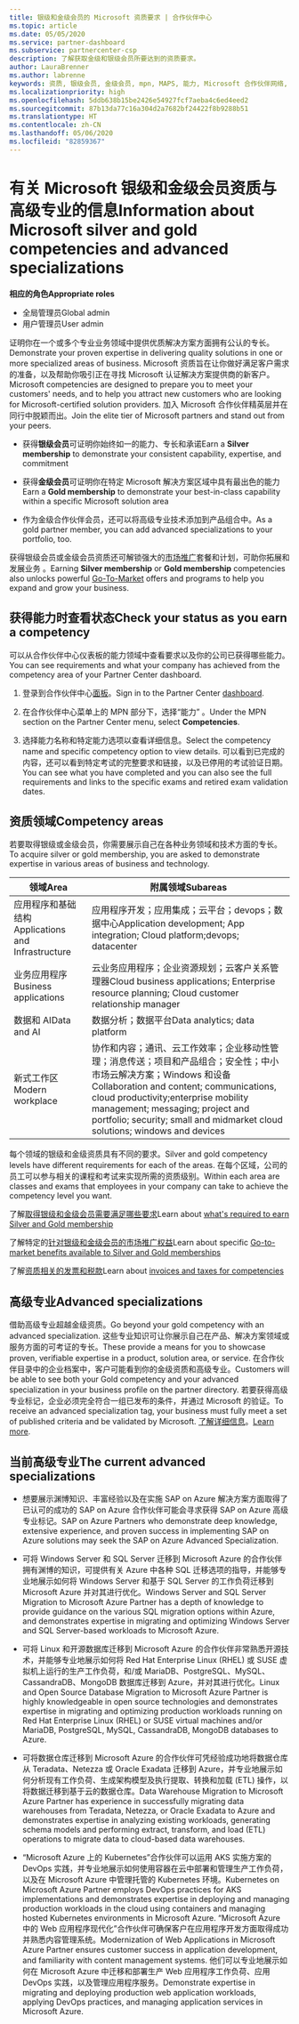 ```yaml
---
title: 银级和金级会员的 Microsoft 资质要求 | 合作伙伴中心
ms.topic: article
ms.date: 05/05/2020
ms.service: partner-dashboard
ms.subservice: partnercenter-csp
description: 了解获取金级和银级会员所要达到的资质要求。
author: LauraBrenner
ms.author: labrenne
keywords: 资质, 银级会员, 金级会员, mpn, MAPS, 能力, Microsoft 合作伙伴网络, 网络会员, 高级专业
ms.localizationpriority: high
ms.openlocfilehash: 5ddb638b15be2426e54927fcf7aeba4c6ed4eed2
ms.sourcegitcommit: 87b13da77c16a304d2a7682bf24422f8b9288b51
ms.translationtype: HT
ms.contentlocale: zh-CN
ms.lasthandoff: 05/06/2020
ms.locfileid: "82859367"
---
```

# <a name="information-about-microsoft-silver-and-gold-competencies-and-advanced-specializations"></a><span data-ttu-id="bec11-104">有关 Microsoft 银级和金级会员资质与高级专业的信息</span><span class="sxs-lookup"><span data-stu-id="bec11-104">Information about Microsoft silver and gold competencies and advanced specializations</span></span>

<span data-ttu-id="bec11-105">**相应的角色**</span><span class="sxs-lookup"><span data-stu-id="bec11-105">**Appropriate roles**</span></span>
-    <span data-ttu-id="bec11-106">全局管理员</span><span class="sxs-lookup"><span data-stu-id="bec11-106">Global admin</span></span>
-    <span data-ttu-id="bec11-107">用户管理员</span><span class="sxs-lookup"><span data-stu-id="bec11-107">User admin</span></span>

<span data-ttu-id="bec11-108">证明你在一个或多个专业业务领域中提供优质解决方案方面拥有公认的专长。</span><span class="sxs-lookup"><span data-stu-id="bec11-108">Demonstrate your proven expertise in delivering quality solutions in one or more specialized areas of business.</span></span> <span data-ttu-id="bec11-109">Microsoft 资质旨在让你做好满足客户需求的准备，以及帮助你吸引正在寻找 Microsoft 认证解决方案提供商的新客户。</span><span class="sxs-lookup"><span data-stu-id="bec11-109">Microsoft competencies are designed to prepare you to meet your customers' needs, and to help you attract new customers who are looking for Microsoft-certified solution providers.</span></span> <span data-ttu-id="bec11-110">加入 Microsoft 合作伙伴精英层并在同行中脱颖而出。</span><span class="sxs-lookup"><span data-stu-id="bec11-110">Join the elite tier of Microsoft partners and stand out from your peers.</span></span>

- <span data-ttu-id="bec11-111">获得**银级会员**可证明你始终如一的能力、专长和承诺</span><span class="sxs-lookup"><span data-stu-id="bec11-111">Earn a **Silver membership** to demonstrate your consistent capability, expertise, and commitment</span></span>

- <span data-ttu-id="bec11-112">获得**金级会员**可证明你在特定 Microsoft 解决方案区域中具有最出色的能力</span><span class="sxs-lookup"><span data-stu-id="bec11-112">Earn a **Gold membership** to demonstrate your best-in-class capability within a specific Microsoft solution area</span></span>

- <span data-ttu-id="bec11-113">作为金级合作伙伴会员，还可以将高级专业技术添加到产品组合中。</span><span class="sxs-lookup"><span data-stu-id="bec11-113">As a gold partner member, you can add advanced specializations to your portfolio, too.</span></span>

<span data-ttu-id="bec11-114">获得银级会员或金级会员资质还可解锁强大的[市场推广](mpn-learn-about-go-to-market-benefits.md)套餐和计划，可助你拓展和发展业务   。</span><span class="sxs-lookup"><span data-stu-id="bec11-114">Earning **Silver membership** or **Gold membership** competencies also unlocks powerful [Go-To-Market](mpn-learn-about-go-to-market-benefits.md) offers and programs to help you expand and grow your business.</span></span>

## <a name="check-your-status-as-you-earn-a-competency"></a><span data-ttu-id="bec11-115">获得能力时查看状态</span><span class="sxs-lookup"><span data-stu-id="bec11-115">Check your status as you earn a competency</span></span>

<span data-ttu-id="bec11-116">可以从合作伙伴中心仪表板的能力领域中查看要求以及你的公司已获得哪些能力。</span><span class="sxs-lookup"><span data-stu-id="bec11-116">You can see requirements and what your company has achieved from the competency area of your Partner Center dashboard.</span></span>

1. <span data-ttu-id="bec11-117">登录到合作伙伴中心[面板](https://partner.microsoft.com/dashboard/home)。</span><span class="sxs-lookup"><span data-stu-id="bec11-117">Sign in to the Partner Center [dashboard](https://partner.microsoft.com/dashboard/home).</span></span>

2. <span data-ttu-id="bec11-118">在合作伙伴中心菜单上的 MPN 部分下，选择“能力”  。</span><span class="sxs-lookup"><span data-stu-id="bec11-118">Under the MPN section on the Partner Center menu, select **Competencies**.</span></span> 

3. <span data-ttu-id="bec11-119">选择能力名称和特定能力选项以查看详细信息。</span><span class="sxs-lookup"><span data-stu-id="bec11-119">Select the competency name and specific competency option to view details.</span></span> <span data-ttu-id="bec11-120">可以看到已完成的内容，还可以看到特定考试的完整要求和链接，以及已停用的考试验证日期。</span><span class="sxs-lookup"><span data-stu-id="bec11-120">You can see what you have completed and you can also see the full requirements and links to the specific exams and retired exam validation dates.</span></span>

## <a name="competency-areas"></a><span data-ttu-id="bec11-121">资质领域</span><span class="sxs-lookup"><span data-stu-id="bec11-121">Competency areas</span></span>

<span data-ttu-id="bec11-122">若要取得银级或金级会员，你需要展示自己在各种业务领域和技术方面的专长。</span><span class="sxs-lookup"><span data-stu-id="bec11-122">To acquire silver or gold membership, you are asked to demonstrate expertise in various areas of business and technology.</span></span>

|<span data-ttu-id="bec11-123">**领域**</span><span class="sxs-lookup"><span data-stu-id="bec11-123">**Area**</span></span>            |<span data-ttu-id="bec11-124">**附属领域**</span><span class="sxs-lookup"><span data-stu-id="bec11-124">**Subareas**</span></span>                    |
|--------------------|--------------------------------|
|<span data-ttu-id="bec11-125">应用程序和基础结构</span><span class="sxs-lookup"><span data-stu-id="bec11-125">Applications and Infrastructure</span></span>|<span data-ttu-id="bec11-126">应用程序开发；应用集成；云平台；devops；数据中心</span><span class="sxs-lookup"><span data-stu-id="bec11-126">Application development; App integration; Cloud platform;devops; datacenter</span></span>|
|<span data-ttu-id="bec11-127">业务应用程序</span><span class="sxs-lookup"><span data-stu-id="bec11-127">Business applications</span></span> |<span data-ttu-id="bec11-128">云业务应用程序；企业资源规划；云客户关系管理器</span><span class="sxs-lookup"><span data-stu-id="bec11-128">Cloud business applications; Enterprise resource planning; Cloud customer relationship manager</span></span>|
|<span data-ttu-id="bec11-129">数据和 AI</span><span class="sxs-lookup"><span data-stu-id="bec11-129">Data and AI</span></span>|<span data-ttu-id="bec11-130">数据分析；数据平台</span><span class="sxs-lookup"><span data-stu-id="bec11-130">Data analytics; data platform</span></span>|
|<span data-ttu-id="bec11-131">新式工作区</span><span class="sxs-lookup"><span data-stu-id="bec11-131">Modern workplace</span></span>| <span data-ttu-id="bec11-132">协作和内容；通讯、云工作效率；企业移动性管理；消息传送；项目和产品组合；安全性；中小市场云解决方案；Windows 和设备</span><span class="sxs-lookup"><span data-stu-id="bec11-132">Collaboration and content; communications, cloud productivity;enterprise mobility management; messaging; project and portfolio; security; small and midmarket cloud solutions; windows and devices</span></span>|

<span data-ttu-id="bec11-133">每个领域的银级和金级资质具有不同的要求。</span><span class="sxs-lookup"><span data-stu-id="bec11-133">Silver and gold competency levels have different requirements for each of the areas.</span></span> <span data-ttu-id="bec11-134">在每个区域，公司的员工可以参与相关的课程和考试来实现所需的资质级别。</span><span class="sxs-lookup"><span data-stu-id="bec11-134">Within each area are classes and exams that employees in your company can take to achieve the competency level you want.</span></span>


<span data-ttu-id="bec11-135">了解[取得银级和金级会员需要满足哪些要求](https://partner.microsoft.com/membership/competencies)</span><span class="sxs-lookup"><span data-stu-id="bec11-135">Learn about [what's required to earn Silver and Gold membership](https://partner.microsoft.com/membership/competencies)</span></span>

<span data-ttu-id="bec11-136">了解特定的[针对银级和金级会员的市场推广权益](mpn-learn-about-go-to-market-benefits.md)</span><span class="sxs-lookup"><span data-stu-id="bec11-136">Learn about specific [Go-to-market benefits available to Silver and Gold memberships](mpn-learn-about-go-to-market-benefits.md)</span></span> 

<span data-ttu-id="bec11-137">了解[资质相关的发票和税款](mpn-view-print-maps-invoice.md)</span><span class="sxs-lookup"><span data-stu-id="bec11-137">Learn about [invoices and taxes for competencies](mpn-view-print-maps-invoice.md)</span></span>

## <a name="advanced-specializations"></a><span data-ttu-id="bec11-138">高级专业</span><span class="sxs-lookup"><span data-stu-id="bec11-138">Advanced specializations</span></span>

<span data-ttu-id="bec11-139">借助高级专业超越金级资质。</span><span class="sxs-lookup"><span data-stu-id="bec11-139">Go beyond your gold competency with an advanced specialization.</span></span> <span data-ttu-id="bec11-140">这些专业知识可让你展示自己在产品、解决方案领域或服务方面的可考证的专长。</span><span class="sxs-lookup"><span data-stu-id="bec11-140">These provide a means for you to showcase proven, verifiable expertise in a product, solution area, or service.</span></span> <span data-ttu-id="bec11-141">在合作伙伴目录中的企业档案中，客户可能看到你的金级资质和高级专业。</span><span class="sxs-lookup"><span data-stu-id="bec11-141">Customers will be able to see both your Gold competency and your advanced specialization in your business profile on the partner directory.</span></span> <span data-ttu-id="bec11-142">若要获得高级专业标记，企业必须完全符合一组已发布的条件，并通过 Microsoft 的验证。</span><span class="sxs-lookup"><span data-stu-id="bec11-142">To receive an advanced specialization tag, your business must fully meet a set of published criteria and be validated by Microsoft.</span></span> <span data-ttu-id="bec11-143">[了解详细信息](https://partner.microsoft.com/membership/competencies#tab-content-2)。</span><span class="sxs-lookup"><span data-stu-id="bec11-143">[Learn more](https://partner.microsoft.com/membership/competencies#tab-content-2).</span></span> 

## <a name="the-current-advanced-specializations"></a><span data-ttu-id="bec11-144">当前高级专业</span><span class="sxs-lookup"><span data-stu-id="bec11-144">The current advanced specializations</span></span>

- <span data-ttu-id="bec11-145">想要展示渊博知识、丰富经验以及在实施 SAP on Azure 解决方案方面取得了已认可的成功的 SAP on Azure 合作伙伴可能会寻求获得 SAP on Azure 高级专业标记。</span><span class="sxs-lookup"><span data-stu-id="bec11-145">SAP on Azure Partners who demonstrate deep knowledge, extensive experience, and proven success in implementing SAP on Azure solutions may seek the SAP on Azure Advanced Specialization.</span></span>

- <span data-ttu-id="bec11-146">可将 Windows Server 和 SQL Server 迁移到 Microsoft Azure 的合作伙伴拥有渊博的知识，可提供有关 Azure 中各种 SQL 迁移选项的指导，并能够专业地展示如何将 Windows Server 和基于 SQL Server 的工作负荷迁移到 Microsoft Azure 并对其进行优化。</span><span class="sxs-lookup"><span data-stu-id="bec11-146">Windows Server and SQL Server Migration to Microsoft Azure Partner has a depth of knowledge to provide guidance on the various SQL migration options within Azure, and demonstrates expertise in migrating and optimizing Windows Server and SQL Server-based workloads to Microsoft Azure.</span></span> 

- <span data-ttu-id="bec11-147">可将 Linux 和开源数据库迁移到 Microsoft Azure 的合作伙伴非常熟悉开源技术，并能够专业地展示如何将 Red Hat Enterprise Linux (RHEL) 或 SUSE 虚拟机上运行的生产工作负荷，和/或 MariaDB、PostgreSQL、MySQL、CassandraDB、MongoDB 数据库迁移到 Azure，并对其进行优化。</span><span class="sxs-lookup"><span data-stu-id="bec11-147">Linux and Open Source Database Migration to Microsoft Azure Partner is highly knowledgeable in open source technologies and demonstrates expertise in migrating and optimizing production workloads running on Red Hat Enterprise Linux (RHEL) or SUSE virtual machines and/or MariaDB, PostgreSQL, MySQL, CassandraDB, MongoDB databases to Azure.</span></span>

- <span data-ttu-id="bec11-148">可将数据仓库迁移到 Microsoft Azure 的合作伙伴可凭经验成功地将数据仓库从 Teradata、Netezza 或 Oracle Exadata 迁移到 Azure，并专业地展示如何分析现有工作负荷、生成架构模型及执行提取、转换和加载 (ETL) 操作，以将数据迁移到基于云的数据仓库。</span><span class="sxs-lookup"><span data-stu-id="bec11-148">Data Warehouse Migration to Microsoft Azure Partner has experience in successfully migrating data warehouses from Teradata, Netezza, or Oracle Exadata to Azure and demonstrates expertise in analyzing existing workloads, generating schema models and performing extract, transform, and load (ETL) operations to migrate data to cloud-based data warehouses.</span></span>

- <span data-ttu-id="bec11-149">“Microsoft Azure 上的 Kubernetes”合作伙伴可以运用 AKS 实施方案的 DevOps 实践，并专业地展示如何使用容器在云中部署和管理生产工作负荷，以及在 Microsoft Azure 中管理托管的 Kubernetes 环境。</span><span class="sxs-lookup"><span data-stu-id="bec11-149">Kubernetes on Microsoft Azure Partner employs DevOps practices for AKS implementations and demonstrates expertise in deploying and managing production workloads in the cloud using containers and managing hosted Kubernetes environments in Microsoft Azure.</span></span>
<span data-ttu-id="bec11-150">“Microsoft Azure 中的 Web 应用程序现代化”合作伙伴可确保客户在应用程序开发方面取得成功并熟悉内容管理系统。</span><span class="sxs-lookup"><span data-stu-id="bec11-150">Modernization of Web Applications in Microsoft Azure Partner ensures customer success in application development, and familiarity with content management systems.</span></span> <span data-ttu-id="bec11-151">他们可以专业地展示如何在 Microsoft Azure 中迁移和部署生产 Web 应用程序工作负荷、应用 DevOps 实践，以及管理应用程序服务。</span><span class="sxs-lookup"><span data-stu-id="bec11-151">Demonstrate expertise in migrating and deploying production web application workloads, applying DevOps practices, and managing application services in Microsoft Azure.</span></span>
